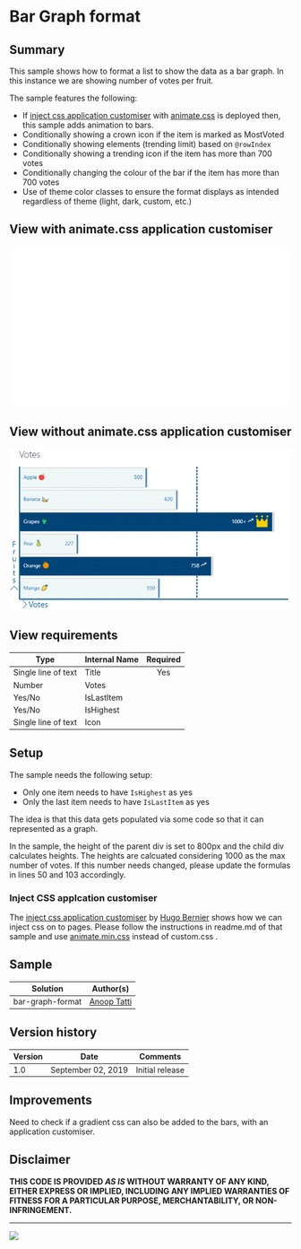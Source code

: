 # Bar Graph format

## Summary

This sample shows how to format a list to show the data as a bar graph. In this instance we are showing number of votes per fruit.

The sample features the following:
- If [inject css application customiser](https://github.com/SharePoint/sp-dev-fx-extensions/tree/master/samples/react-application-injectcss) with [animate.css](https://daneden.github.io/animate.css/) is deployed then, this sample adds animation to bars.
- Conditionally showing a crown icon if the item is marked as MostVoted
- Conditionally showing elements (trending limit) based on `@rowIndex`
- Conditionally showing a trending icon if the item has more than 700 votes
- Conditionally changing the colour of the bar if the item has more than 700 votes
- Use of theme color classes to ensure the format displays as intended regardless of theme (light, dark, custom, etc.)

## View with animate.css application customiser
![Bar Graph Screenshot with animate.css app customiser](./bargraph.gif)

## View without animate.css application customiser
![Bar Graph Screenshot](./bargraphnormal.png)

## View requirements

|Type|Internal Name|Required|
|---|---|:---:|
|Single line of text|Title|Yes|
|Number|Votes||
|Yes/No|IsLastItem||
|Yes/No|IsHighest||
|Single line of text|Icon||

## Setup

The sample needs the following setup:
- Only one item needs to have `IsHighest` as yes
- Only the last item needs to have `IsLastItem` as yes

The idea is that this data gets populated via some code so that it can represented as a graph.

In the sample, the height of the parent div is set to 800px and the child div calculates heights. The heights are calcuated considering 1000 as the max number of votes. If this number needs changed, please update the formulas in lines 50 and 103 accordingly.

### Inject CSS applcation customiser
The [inject css application customiser](https://github.com/SharePoint/sp-dev-fx-extensions/tree/master/samples/react-application-injectcss) by [Hugo Bernier](http://tahoeninjas.blog/) shows how we can inject css on to pages. Please follow the instructions in readme.md of that sample and use [animate.min.css](https://raw.githubusercontent.com/daneden/animate.css/master/animate.min.css) instead of custom.css .

## Sample

Solution|Author(s)
--------|---------
bar-graph-format | [Anoop Tatti](https://twitter.com/anooptells)

## Version history

Version|Date|Comments
-------|----|--------
1.0|September 02, 2019 |Initial release

## Improvements
Need to check if a gradient css can also be added to the bars, with an application customiser.

## Disclaimer
**THIS CODE IS PROVIDED *AS IS* WITHOUT WARRANTY OF ANY KIND, EITHER EXPRESS OR IMPLIED, INCLUDING ANY IMPLIED WARRANTIES OF FITNESS FOR A PARTICULAR PURPOSE, MERCHANTABILITY, OR NON-INFRINGEMENT.**

---

<img src="https://telemetry.sharepointpnp.com/sp-dev-list-formatting/view-samples/bar-graph-format" />